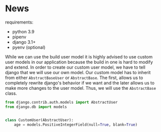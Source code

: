 # News

requirements:

- python 3.9
- pipenv
- django 3.1+
- pyenv (optional)

While we can use the build user model it is highly advised to use custom user
models in our application because the build in one is hard to modify and
extend. In order to create our custom user model, we have to tell django that
we will use our own model. Our custom model has to inherit from either
`AbstractBaseUser` or `AbstractBase`. The first, allows us to completely rewrite
django's behavior if we want and the later allows us to make more changes to
the user model. Thus, we will use the `AbstractBase` class.

```python
from django.contrib.auth.models import AbstractUser
from django.db import models


class CustomUser(AbstractUser):
    age = models.PositiveIntegerField(null=True, blank=True)
```
 